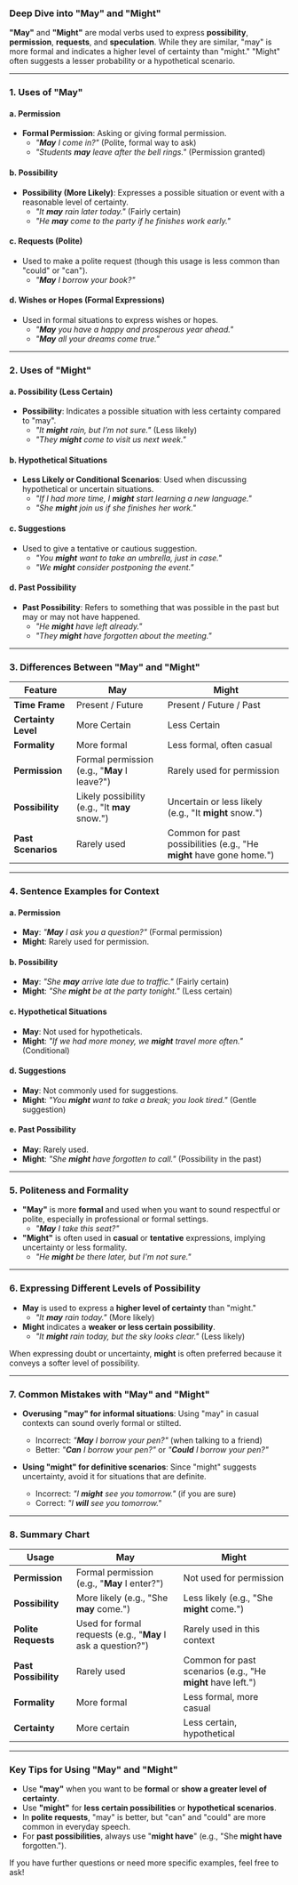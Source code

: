 ### **Deep Dive into "May" and "Might"**

**"May"** and **"Might"** are modal verbs used to express **possibility**, **permission**, **requests**, and **speculation**. While they are similar, "may" is more formal and indicates a higher level of certainty than "might." "Might" often suggests a lesser probability or a hypothetical scenario.

---

### **1. Uses of "May"**

#### **a. Permission**

- **Formal Permission**: Asking or giving formal permission.
    - _"**May** I come in?"_ (Polite, formal way to ask)
    - _"Students **may** leave after the bell rings."_ (Permission granted)

#### **b. Possibility**

- **Possibility (More Likely)**: Expresses a possible situation or event with a reasonable level of certainty.
    - _"It **may** rain later today."_ (Fairly certain)
    - _"He **may** come to the party if he finishes work early."_

#### **c. Requests (Polite)**

- Used to make a polite request (though this usage is less common than "could" or "can").
    - _"**May** I borrow your book?"_

#### **d. Wishes or Hopes** (Formal Expressions)

- Used in formal situations to express wishes or hopes.
    - _"**May** you have a happy and prosperous year ahead."_
    - _"**May** all your dreams come true."_

---

### **2. Uses of "Might"**

#### **a. Possibility (Less Certain)**

- **Possibility**: Indicates a possible situation with less certainty compared to "may".
    - _"It **might** rain, but I’m not sure."_ (Less likely)
    - _"They **might** come to visit us next week."_

#### **b. Hypothetical Situations**

- **Less Likely or Conditional Scenarios**: Used when discussing hypothetical or uncertain situations.
    - _"If I had more time, I **might** start learning a new language."_
    - _"She **might** join us if she finishes her work."_

#### **c. Suggestions**

- Used to give a tentative or cautious suggestion.
    - _"You **might** want to take an umbrella, just in case."_
    - _"We **might** consider postponing the event."_

#### **d. Past Possibility**

- **Past Possibility**: Refers to something that was possible in the past but may or may not have happened.
    - _"He **might** have left already."_
    - _"They **might** have forgotten about the meeting."_

---

### **3. Differences Between "May" and "Might"**

|**Feature**|**May**|**Might**|
|---|---|---|
|**Time Frame**|Present / Future|Present / Future / Past|
|**Certainty Level**|More Certain|Less Certain|
|**Formality**|More formal|Less formal, often casual|
|**Permission**|Formal permission (e.g., "**May** I leave?")|Rarely used for permission|
|**Possibility**|Likely possibility (e.g., "It **may** snow.")|Uncertain or less likely (e.g., "It **might** snow.")|
|**Past Scenarios**|Rarely used|Common for past possibilities (e.g., "He **might** have gone home.")|

---

### **4. Sentence Examples for Context**

#### **a. Permission**

- **May**: _"**May** I ask you a question?"_ (Formal permission)
- **Might**: Rarely used for permission.

#### **b. Possibility**

- **May**: _"She **may** arrive late due to traffic."_ (Fairly certain)
- **Might**: _"She **might** be at the party tonight."_ (Less certain)

#### **c. Hypothetical Situations**

- **May**: Not used for hypotheticals.
- **Might**: _"If we had more money, we **might** travel more often."_ (Conditional)

#### **d. Suggestions**

- **May**: Not commonly used for suggestions.
- **Might**: _"You **might** want to take a break; you look tired."_ (Gentle suggestion)

#### **e. Past Possibility**

- **May**: Rarely used.
- **Might**: _"She **might** have forgotten to call."_ (Possibility in the past)

---

### **5. Politeness and Formality**

- **"May"** is more **formal** and used when you want to sound respectful or polite, especially in professional or formal settings.
    - _"**May** I take this seat?"_
- **"Might"** is often used in **casual** or **tentative** expressions, implying uncertainty or less formality.
    - _"He **might** be there later, but I'm not sure."_

---

### **6. Expressing Different Levels of Possibility**

- **May** is used to express a **higher level of certainty** than "might."
    - _"It **may** rain today."_ (More likely)
- **Might** indicates a **weaker or less certain possibility**.
    - _"It **might** rain today, but the sky looks clear."_ (Less likely)

When expressing doubt or uncertainty, **might** is often preferred because it conveys a softer level of possibility.

---

### **7. Common Mistakes with "May" and "Might"**

- **Overusing "may" for informal situations**: Using "may" in casual contexts can sound overly formal or stilted.
    
    - Incorrect: _"**May** I borrow your pen?"_ (when talking to a friend)
    - Better: _"**Can** I borrow your pen?"_ or _"**Could** I borrow your pen?"_
- **Using "might" for definitive scenarios**: Since "might" suggests uncertainty, avoid it for situations that are definite.
    
    - Incorrect: _"I **might** see you tomorrow."_ (if you are sure)
    - Correct: _"I **will** see you tomorrow."_

---

### **8. Summary Chart**

|**Usage**|**May**|**Might**|
|---|---|---|
|**Permission**|Formal permission (e.g., "**May** I enter?")|Not used for permission|
|**Possibility**|More likely (e.g., "She **may** come.")|Less likely (e.g., "She **might** come.")|
|**Polite Requests**|Used for formal requests (e.g., "**May** I ask a question?")|Rarely used in this context|
|**Past Possibility**|Rarely used|Common for past scenarios (e.g., "He **might** have left.")|
|**Formality**|More formal|Less formal, more casual|
|**Certainty**|More certain|Less certain, hypothetical|

---

### **Key Tips for Using "May" and "Might"**

- Use **"may"** when you want to be **formal** or **show a greater level of certainty**.
- Use **"might"** for **less certain possibilities** or **hypothetical scenarios**.
- In **polite requests**, "may" is better, but "can" and "could" are more common in everyday speech.
- For **past possibilities**, always use "**might have**" (e.g., "She **might have** forgotten.").

If you have further questions or need more specific examples, feel free to ask!